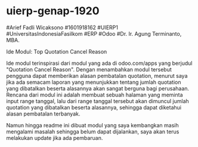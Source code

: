 # uierp-genap-1920

#Arief Fadli Wicaksono #1601918162 #UIERP1 #UniversitasIndonesiaFasilkom #ERP #Odoo #Dr. Ir. Agung Terminanto, MBA.

Ide Modul: Top Quotation Cancel Reason

Ide modul terinspirasi dari modul yang ada di odoo.com/apps yang berjudul "Quotation Cancel Reason". Dengan menambahkan modul tersebut pengguna dapat memberikan alasan pembatalan quotation, menurut saya jika ada semacam laporan yang menunjukkan tentang jumlah quotation yang dibatalkan beserta alasannya akan sangat berguna bagi perusahaan.
Rencana dari modul ini adalah membuat sebuah halaman yang meminta input range tanggal, lalu dari range tanggal tersebut akan dimuncul jumlah quotation yang dibatalkan beserta alasannya, sehingga dapat diketahui alasan pembatalan terbanyak.

Namun hingga readme ini dibuat modul yang saya kembangkan masih mengalami masalah sehingga belum dapat dijalankan, saya akan terus melakukan update jika ada pembaruan.
